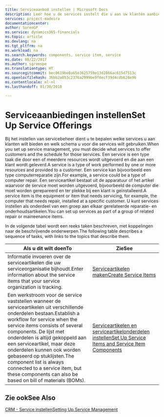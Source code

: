 ```yaml
---
title: Serviceaanbod instellen | Microsoft Docs
description: Leer hoe u de services instelt die u aan uw klanten aanbiedt.
services: project-madeira
documentationcenter: 
author: SorenGP
ms.service: dynamics365-financials
ms.topic: article
ms.devlang: na
ms.tgt_pltfrm: na
ms.workload: na
ms.search.keywords: components, service item, service
ms.date: 08/22/2017
ms.author: sgroespe
ms.translationtype: HT
ms.sourcegitcommit: bec0619be0a65e3625759e13d2866ac615d7513c
ms.openlocfilehash: 36bb2a053c2376a2999be9f8ecf39d4cdb628e96
ms.contentlocale: nl-nl
ms.lasthandoff: 01/30/2018

---
```


# <a name="set-up-service-offerings"></a><span data-ttu-id="a41ac-103">Serviceaanbiedingen instellen</span><span class="sxs-lookup"><span data-stu-id="a41ac-103">Set Up Service Offerings</span></span>
<span data-ttu-id="a41ac-104">Bij het instellen van servicebeheer dient u te bepalen welke services u aan klanten wilt bieden en welk schema u voor die services wilt gebruiken.</span><span class="sxs-lookup"><span data-stu-id="a41ac-104">When you set up service management, you must decide what services to offer customers and the schedule for those services.</span></span> <span data-ttu-id="a41ac-105">Een service is een type taak die door een of meerdere resources wordt uitgevoerd en die aan een klant wordt geleverd.</span><span class="sxs-lookup"><span data-stu-id="a41ac-105">A service is a type of work performed by one or more resources and provided to a customer.</span></span> <span data-ttu-id="a41ac-106">Een service kan bijvoorbeeld een type computerreparatie zijn.</span><span class="sxs-lookup"><span data-stu-id="a41ac-106">For example, a service could be a type of computer repair.</span></span> <span data-ttu-id="a41ac-107">Een serviceartikel bestaat uit de apparatuur of het artikel waarvoor de service moet worden uitgevoerd, bijvoorbeeld de computer die moet worden gerepareerd en ter plekke bij een klant is geïnstalleerd.</span><span class="sxs-lookup"><span data-stu-id="a41ac-107">A service item is the equipment or item that needs servicing, for example, the computer that needs repair, installed at a specific customer.</span></span> <span data-ttu-id="a41ac-108">U kunt services instellen als onderdeel van een groep aan elkaar gerelateerde reparatie- en onderhoudsartikelen.</span><span class="sxs-lookup"><span data-stu-id="a41ac-108">You can set up services as part of a group of related repair or maineenance items.</span></span>  
  
<span data-ttu-id="a41ac-109">In de volgende tabel wordt een reeks taken beschreven, met koppelingen naar de beschrijvende onderwerpen.</span><span class="sxs-lookup"><span data-stu-id="a41ac-109">The following table describes a sequence of tasks, with links to the topics that describe them.</span></span>  
  
|<span data-ttu-id="a41ac-110">**Als u dit wilt doen**</span><span class="sxs-lookup"><span data-stu-id="a41ac-110">**To**</span></span>|<span data-ttu-id="a41ac-111">**Zie**</span><span class="sxs-lookup"><span data-stu-id="a41ac-111">**See**</span></span>|  
|------------|-------------|  
|<span data-ttu-id="a41ac-112">Informatie invoeren over de serviceartikelen die uw serviceorganisatie bijhoudt.</span><span class="sxs-lookup"><span data-stu-id="a41ac-112">Enter information about the service items that your service organization is tracking.</span></span>|[<span data-ttu-id="a41ac-113">Serviceartikelen maken</span><span class="sxs-lookup"><span data-stu-id="a41ac-113">Create Service Items</span></span>](service-how-to-create-service-items.md)|  
|<span data-ttu-id="a41ac-114">Een werkstroom voor de service vaststellen wanneer de serviceartikelen uit verschillende onderdelen bestaan.</span><span class="sxs-lookup"><span data-stu-id="a41ac-114">Establish a workflow for service when the service items consists of several components.</span></span> <span data-ttu-id="a41ac-115">De lijst met onderdelen is altijd gekoppeld aan een serviceartikel, maar deze onderdelen kunnen ook worden gebaseerd op stuklijsten.</span><span class="sxs-lookup"><span data-stu-id="a41ac-115">The component list is always connected to a service item, but these components can also be based on bill of materials (BOMs).</span></span>|[<span data-ttu-id="a41ac-116">Serviceartikelen en serviceartikelonderdelen instellen</span><span class="sxs-lookup"><span data-stu-id="a41ac-116">Set Up Service Items and Service Item Components</span></span>](service-how-setup-service-items.md)|  
  
## <a name="see-also"></a><span data-ttu-id="a41ac-117">Zie ook</span><span class="sxs-lookup"><span data-stu-id="a41ac-117">See Also</span></span>  
[<span data-ttu-id="a41ac-118">CRM - Service instellen</span><span class="sxs-lookup"><span data-stu-id="a41ac-118">Setting Up Service Management</span></span>](service-setup-service.md)   
